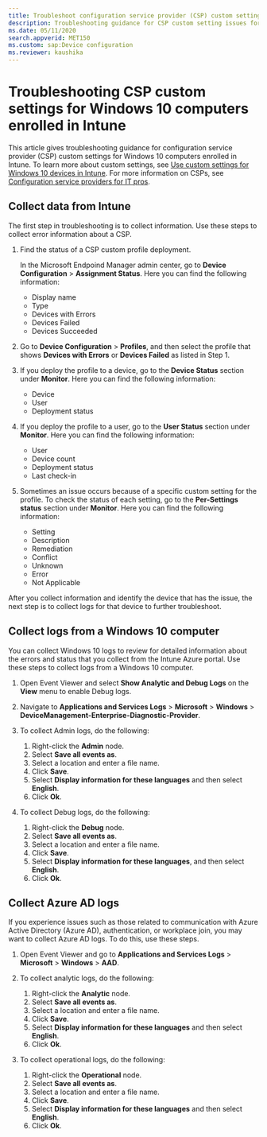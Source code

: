 ```yaml
---
title: Troubleshoot configuration service provider (CSP) custom settings
description: Troubleshooting guidance for CSP custom setting issues for Windows 10 computers enrolled in Intune.
ms.date: 05/11/2020
search.appverid: MET150
ms.custom: sap:Device configuration
ms.reviewer: kaushika
---
```

# Troubleshooting CSP custom settings for Windows 10 computers enrolled in Intune

This article gives troubleshooting guidance for configuration service provider (CSP) custom settings for Windows 10 computers enrolled in Intune. To learn more about custom settings, see [Use custom settings for Windows 10 devices in Intune](/mem/intune/configuration/custom-settings-windows-10). For more information on CSPs, see [Configuration service providers for IT pros](/windows/configuration/provisioning-packages/how-it-pros-can-use-configuration-service-providers).

## Collect data from Intune

The first step in troubleshooting is to collect information. Use these steps to collect error information about a CSP.

1. Find the status of a CSP custom profile deployment.

   In the Microsoft Endpoind Manager admin center, go to **Device Configuration** > **Assignment Status**. Here you can find the following information:

   - Display name
   - Type
   - Devices with Errors
   - Devices Failed
   - Devices Succeeded

2. Go to **Device Configuration** > **Profiles**, and then select the profile that shows **Devices with Errors** or **Devices Failed** as listed in Step 1.
3. If you deploy the profile to a device, go to the **Device Status** section under **Monitor**. Here you can find the following information:

   - Device
   - User
   - Deployment status

4. If you deploy the profile to a user, go to the **User Status** section under **Monitor**. Here you can find the following information:

   - User
   - Device count
   - Deployment status
   - Last check-in

5. Sometimes an issue occurs because of a specific custom setting for the profile. To check the status of each setting, go to the **Per-Settings status** section under **Monitor**. Here you can find the following information:

   - Setting
   - Description
   - Remediation
   - Conflict
   - Unknown
   - Error
   - Not Applicable

After you collect information and identify the device that has the issue, the next step is to collect logs for that device to further troubleshoot.

## Collect logs from a Windows 10 computer

You can collect Windows 10 logs to review for detailed information about the errors and status that you collect from the Intune Azure portal. Use these steps to collect logs from a Windows 10 computer.

1. Open Event Viewer and select **Show Analytic and Debug Logs** on the **View** menu to enable Debug logs.
1. Navigate to **Applications and Services Logs** > **Microsoft** > **Windows** > **DeviceManagement-Enterprise-Diagnostic-Provider**.
1. To collect Admin logs, do the following:

   1. Right-click the **Admin** node.
   1. Select **Save all events as**.
   1. Select a location and enter a file name.
   1. Click **Save**.
   1. Select **Display information for these languages** and then select **English**.
   1. Click **Ok**.

1. To collect Debug logs, do the following:

   1. Right-click the **Debug** node.
   1. Select **Save all events as**.
   1. Select a location and enter a file name.
   1. Click **Save**.
   1. Select **Display information for these languages**, and then select **English**.
   1. Click **Ok**.

## Collect Azure AD logs

If you experience issues such as those related to communication with Azure Active Directory (Azure AD), authentication, or workplace join, you may want to collect Azure AD logs. To do this, use these steps.

1. Open Event Viewer and go to **Applications and Services Logs** > **Microsoft** > **Windows** > **AAD**.
2. To collect analytic logs, do the following:

   1. Right-click the **Analytic** node.
   1. Select **Save all events as**.
   1. Select a location and enter a file name.
   1. Click **Save**.
   1. Select **Display information for these languages** and then select **English**.
   1. Click **Ok**.

3. To collect operational logs, do the following:

   1. Right-click the **Operational** node.
   1. Select **Save all events as**.
   1. Select a location and enter a file name.
   1. Click **Save**.
   1. Select **Display information for these languages** and then select **English**.
   1. Click **Ok**.
